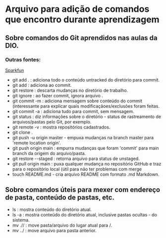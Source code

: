 
# Arquivo para adição de comandos que encontro durante aprendizagem

## Sobre comandos do Git aprendidos nas aulas da DIO.  

### Outras fontes:  
[Sparkfun](https://learn.sparkfun.com/tutorials/using-github-to-share-with-sparkfun/all)  

 - git add . : adiciona todo o conteúdo untracked do diretório para commit.
 - git add <file> : adiciona <file> ao commit.
 - git restore  <file> : descarta mudanças no diretório de trabalho. 
 - git ignore <file> : ao fazer commit, ignora arquivo <file>.
 - git commit -m : adiciona mensagem sobre conteúdo do commit (interessante para explicar quais modificaçãoes/exclusões foram feitas.
 - git commit -a : adiciona tudo para commit, sem mensagem.
 - git status : diz informações sobre o diretório - status de rastreamento de arquivos/pastas pelo Git, por exemplo.  
 - git remote -v : mostra repositórios cadastrados.
 - git clone <endereco de clonagem>.
 - git push -u origin master - empuxa mudanças na branch master para 'remote location origin'.
 - git push origin main : empurra mudanças que foram 'commit' para main branch da origem do arquivo/pasta.
 - git restore --staged <file> : retorna arquivo para status de unstaged.
 - git pull origin main : puxa qualquer mudança no repositório GitHub e traz para o repositório local (útil para não ter problemas com merge
 - touch README.md - cria arquivo README com formato .md  Markdown.  

## Sobre comandos úteis para mexer com endereço de pasta, conteúdo de pastas, etc.  

 - ls : mostra conteúdo do diretório atual.
 - ls -a : mostra conteúdo do diretório atual, inclusive pastas ocultas - do sistema.
 - mv <file> ./<destino>/ : move pasta/arquivo do lugar atual para <destino>/.
 - mv <file> ../ : move arquivo para pasta anterior.
